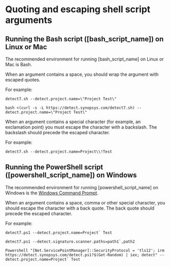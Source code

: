 # Quoting and escaping shell script arguments

## Running the Bash script ([bash_script_name]) on Linux or Mac

The recommended environment for running [bash_script_name] on Linux or Mac is Bash.

When an argument contains a space, you should wrap the argument with escaped quotes.

For example:
```
detect7.sh --detect.project.name=\"Project Test\"
```
````
bash <(curl -s -L https://detect.synopsys.com/detect7.sh) --detect.project.name=\"Project Test\"
````

When an argument contains a special character (for example, an exclamation point) you must
escape the character with a backslash. The backslash should precede the escaped character.

For example:
```
detect7.sh --detect.project.name=Project\\!Test
```

## Running the PowerShell script ([powershell_script_name]) on Windows

The recommended environment for running [powershell_script_name] on Windows is the [Windows Command Prompt](https://en.wikipedia.org/wiki/Cmd.exe).

When an argument contains a space, comma or other special character, you should escape the character with a back quote. The back quote should precede the escaped character.

For example:
```
detect7.ps1 --detect.project.name=Project` Test
```
```
detect7.ps1 --detect.signature.scanner.paths=path1`,path2
```
```
Powershell "[Net.ServicePointManager]::SecurityProtocol = 'tls12'; irm https://detect.synopsys.com/detect.ps1?$(Get-Random) | iex; detect" --detect.project.name=Project` Test
```